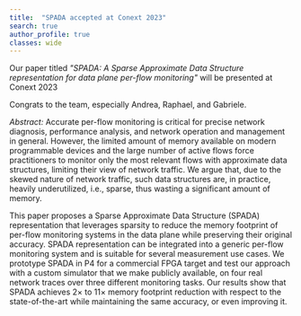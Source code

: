 ```yaml
---
title:  "SPADA accepted at Conext 2023"
search: true
author_profile: true
classes: wide
---
```


Our paper titled *"SPADA: A Sparse Approximate Data Structure representation for data plane per-flow monitoring"* will be presented at Conext 2023

Congrats to the team, especially Andrea, Raphael, and Gabriele.

*Abstract:* Accurate per-flow monitoring is critical for precise network diagnosis, performance analysis, and network operation and management in general. However, the limited amount of memory available on modern programmable devices and the large number of active flows force practitioners to monitor only the most relevant flows with approximate data structures, limiting their view of network traffic. We argue that, due to the skewed nature of network traffic, such data structures are, in practice, heavily underutilized, i.e., sparse, thus wasting a significant amount of memory.

This paper proposes a Sparse Approximate Data Structure (SPADA) representation that leverages sparsity to reduce the memory footprint of per-flow monitoring systems in the data plane while preserving their original accuracy. SPADA representation can be integrated into a generic per-flow monitoring system and is suitable for several measurement use cases. We prototype SPADA in P4 for a commercial FPGA target and test our approach with a custom simulator that we make publicly available, on four real network traces over three different monitoring tasks. Our results show that SPADA achieves 2× to 11× memory footprint reduction with respect to the state-of-the-art while maintaining the same accuracy, or even improving it.